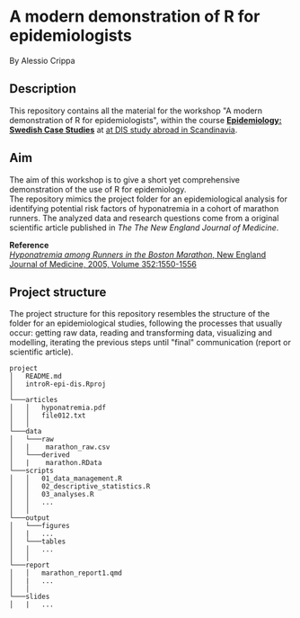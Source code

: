 # A modern demonstration of R for epidemiologists
By Alessio Crippa


## Description

This repository contains all the material for the workshop "A modern demonstration of R for epidemiologists",
within the course [**Epidemiology: Swedish Case Studies**](https://disabroad.org/stockholm/courses/epidemiology-swedish-case-studies/) at [at DIS study abroad in Scandinavia](https://disabroad.org/).


## Aim

The aim of this workshop is to give a short yet comprehensive demonstration of the use of R for epidemiology.  
The repository mimics the project folder for an epidemiological analysis for identifying potential risk factors of hyponatremia in a cohort of marathon runners. The analyzed data and research questions come from a original scientific article published in *The The New England Journal of Medicine*.

**Reference**  
[*Hyponatremia among Runners in the Boston Marathon*, New England Journal of Medicine, 2005, Volume 352:1550-1556](https://pubmed.ncbi.nlm.nih.gov/15829535/)


## Project structure

The project structure for this repository resembles the structure of the folder for an epidemiological studies, following the processes that usually occur: getting raw data, reading and transforming data, visualizing and modelling, iterating the previous steps until "final" communication (report or scientific article). 

```
project
│   README.md
│   introR-epi-dis.Rproj   
│
└───articles
│   │   hyponatremia.pdf
│   │   file012.txt
│   │
└───data
│   └───raw
│   |    marathon_raw.csv
│   └───derived
│   |    marathon.RData
└───scripts
│   │   01_data_management.R
│   │   02_descriptive_statistics.R
│   │   03_analyses.R
│   │   ...
│   │
└───output
│   └───figures
│   |   ...
│   └───tables
│   │   ...
│   │
└───report
│   │   marathon_report1.qmd
│   |   ...
│   │
└───slides
│   |   ...

```
